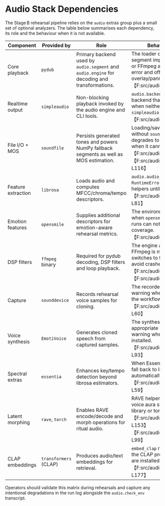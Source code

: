 # Audio Stack Dependencies

The Stage B rehearsal pipeline relies on the `audio` extras group plus a
small set of optional analyzers. The table below summarises each dependency,
its role and the behaviour when it is not available.

| Component | Provided by | Role | Behaviour when missing |
| --- | --- | --- | --- |
| Core playback | `pydub` | Primary backend used by `audio.segment` and `audio.engine` for decoding and transformations. | The loader drops to the NumPy segment implementation when pydub or FFmpeg are unavailable, logging an error and offering only basic overlay/panning features.【F:src/audio/segment.py†L4-L104】 |
| Realtime output | `simpleaudio` | Non-blocking playback invoked by the audio engine and CLI tools. | `audio.backends` falls back to a no-op backend that only writes WAV files when neither `soundfile` nor `simpleaudio` are present.【F:src/audio/backends.py†L1-L69】 |
| File I/O + MOS | `soundfile` | Persists generated tones and powers NumPy fallback segments as well as MOS estimation. | Loading/saving raises a `RuntimeError` without `soundfile`; the voice cloner degrades to a baseline MOS of 1.0 when it cannot read waveforms.【F:src/audio/segment.py†L60-L120】【F:src/audio/voice_cloner.py†L70-L116】 |
| Feature extraction | `librosa` | Loads audio and computes MFCC/chroma/tempo descriptors. | `audio.audio_ingestion` raises a `RuntimeError` for loaders and feature helpers until librosa is installed.【F:src/audio/audio_ingestion.py†L12-L81】 |
| Emotion features | `opensmile` | Supplies additional descriptors for emotion-aware rehearsal metrics. | The environment check logs a warning when `opensmile` is missing so Stage B runs can note reduced telemetry coverage.【F:src/audio/check_env.py†L12-L44】 |
| DSP filters | `ffmpeg` binary | Required for pydub decoding, DSP filters and loop playback. | The engine aborts playback when FFmpeg is missing and the loader switches to the NumPy backend to avoid crashes.【F:src/audio/segment.py†L60-L83】【F:src/audio/engine.py†L183-L207】 |
| Capture | `sounddevice` | Records rehearsal voice samples for cloning. | The recorder emits silence and logs a warning when `sounddevice` is absent so the workflow still completes.【F:src/audio/voice_cloner.py†L32-L60】 |
| Voice synthesis | `EmotiVoice` | Generates cloned speech from captured samples. | The synthesiser emits silence of appropriate duration and logs a warning when EmotiVoice is not installed.【F:src/audio/voice_cloner.py†L62-L93】 |
| Spectral extras | `essentia` | Enhances key/tempo detection beyond librosa estimators. | When Essentia is missing the helpers fall back to librosa algorithms automatically.【F:src/audio/audio_ingestion.py†L29-L59】 |
| Latent morphing | `rave`, `torch` | Enables RAVE encode/decode and morph operations for ritual audio. | RAVE helpers raise `RuntimeError` and voice aura skips morphing when the library or torch backend is unavailable.【F:src/audio/dsp_engine.py†L95-L153】【F:src/audio/voice_aura.py†L92-L99】 |
| CLAP embeddings | `transformers` (CLAP) | Produces audio/text embeddings for retrieval. | `embed_clap` raises a `RuntimeError` until the CLAP processor, model and torch are installed.【F:src/audio/audio_ingestion.py†L33-L177】 |

Operators should validate this matrix during rehearsals and capture any
intentional degradations in the run log alongside the `audio.check_env`
transcript.
